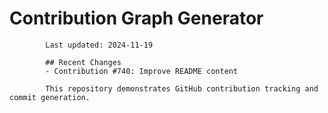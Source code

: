 # Contribution Graph Generator
            
            Last updated: 2024-11-19
            
            ## Recent Changes
            - Contribution #740: Improve README content
            
            This repository demonstrates GitHub contribution tracking and commit generation.
        